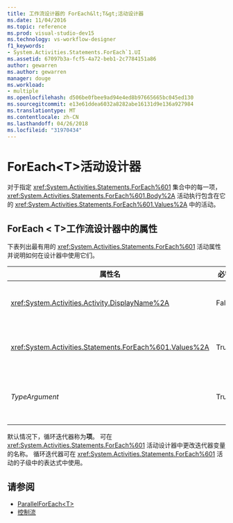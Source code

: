 ```yaml
---
title: 工作流设计器的 ForEach&lt;T&gt;活动设计器
ms.date: 11/04/2016
ms.topic: reference
ms.prod: visual-studio-dev15
ms.technology: vs-workflow-designer
f1_keywords:
- System.Activities.Statements.ForEach`1.UI
ms.assetid: 67097b3a-fcf5-4a72-beb1-2c7784151a86
author: gewarren
ms.author: gewarren
manager: douge
ms.workload:
- multiple
ms.openlocfilehash: d506be0fbee9ad94e4ed8b97665665bc045ed130
ms.sourcegitcommit: e13e61ddea6032a8282abe16131d9e136a927984
ms.translationtype: MT
ms.contentlocale: zh-CN
ms.lasthandoff: 04/26/2018
ms.locfileid: "31970434"
---
```

# <a name="foreachlttgt-activity-designer"></a>ForEach&lt;T&gt;活动设计器

对于指定 <xref:System.Activities.Statements.ForEach%601> 集合中的每一项，<xref:System.Activities.Statements.ForEach%601.Body%2A> 活动执行包含在它的 <xref:System.Activities.Statements.ForEach%601.Values%2A> 中的活动。

## <a name="foreacht-properties-in-the-workflow-designer"></a>ForEach < T\>工作流设计器中的属性

下表列出最有用的 <xref:System.Activities.Statements.ForEach%601> 活动属性并说明如何在设计器中使用它们。

|属性名|必需|用法|
|-------------------|--------------|-----------|
|<xref:System.Activities.Activity.DisplayName%2A>|False|<xref:System.Activities.Statements.ForEach%601> 活动的友好名称。 默认值是 ForEach < Int32\>。 虽然 <xref:System.Activities.Activity.DisplayName%2A> 值不是绝对必需的，但最好使用该属性值。|
|<xref:System.Activities.Statements.ForEach%601.Values%2A>|True|要循环访问的项的集合。 若要设置<xref:System.Activities.Statements.ForEach%601.Values%2A>，键入在 Visual Basic 表达式**值**框**ForEach < T\>** 活动设计器或在属性网格中。|
|*TypeArgument*|True|中的项的类型<xref:System.Activities.Statements.ForEach%601.Values%2A>由泛型参数指定的集合*T*。默认情况下， *TypeArgument*设置为**Int32**。 若要更改类型，将更改的值*TypeArgument*在属性网格中的组合框。|

默认情况下，循环迭代器称为**项**。 可在 <xref:System.Activities.Statements.ForEach%601> 活动设计器中更改迭代器变量的名称。 循环迭代器可在 <xref:System.Activities.Statements.ForEach%601> 活动的子级中的表达式中使用。

## <a name="see-also"></a>请参阅

- [ParallelForEach\<T>](../workflow-designer/parallelforeach-t-activity-designer.md)
- [控制流](../workflow-designer/control-flow-activity-designers.md)